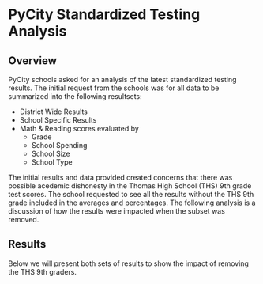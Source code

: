 # PyCity Standardized Testing Analysis

## Overview

PyCity schools asked for an analysis of the latest standardized testing results.  The initial request from the schools was for all data to be summarized into the following resultsets:

* District Wide Results
* School Specific Results
* Math & Reading scores evaluated by
  * Grade
  * School Spending
  * School Size
  * School Type
  
The initial results and data provided created concerns that there was possible acedemic dishonesty in the Thomas High School (THS) 9th grade test scores. The school requested to see all the results without the THS 9th grade included in the averages and percentages. The following analysis is a discussion of how the results were impacted when the subset was removed.

## Results

Below we will present both sets of results to show the impact of removing the THS 9th graders.  

#

